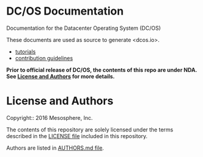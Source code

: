 # DC/OS Documentation
Documentation for the Datacenter Operating System (DC/OS)

These documents are used as source to generate <dcos.io>.

- [tutorials](tutorials)
- [contribution guidelines](contrib)


**Prior to official release of DC/OS, the contents of this repo are under NDA. See [License and Authors](#license-and-authors) for more details.**


# License and Authors

Copyright:: 2016 Mesosphere, Inc.

The contents of this repository are solely licensed under the terms described in the [LICENSE file](./LICENSE) included in this repository.

Authors are listed in [AUTHORS.md file](./AUTHORS.md).
